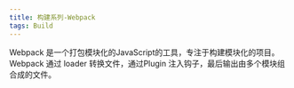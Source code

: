 ```yaml
---
title: 构建系列-Webpack
tags: Build
---
```


Webpack 是一个打包模块化的JavaScript的工具，专注于构建模块化的项目。   
Webpack 通过 loader 转换文件，通过Plugin 注入钩子，最后输出由多个模块组合成的文件。
